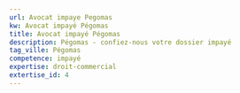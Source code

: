 ```yaml
---
url: Avocat impaye Pegomas
kw: Avocat impayé Pégomas
title: Avocat impayé Pégomas
description: Pégomas - confiez-nous votre dossier impayé
tag_ville: Pégomas
competence: impayé
expertise: droit-commercial
extertise_id: 4
---
```

